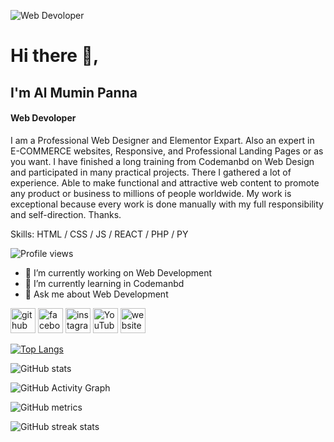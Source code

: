 ![Web Devoloper](https://scontent.fjsr11-1.fna.fbcdn.net/v/t39.30808-6/327786745_693677299201614_7559330506352326313_n.jpg?stp=dst-jpg_s960x960&_nc_cat=101&ccb=1-7&_nc_sid=e3f864&_nc_eui2=AeGIjtAL8iNbCvk40-VUF1a77vQd7FQmyF7u9B3sVCbIXoZy68e7AzDlrk8AfwEHahW6TZI6Lk6_Bg12KhVsKh7d&_nc_ohc=yvtGuUWxtugAX_zR3FQ&_nc_ht=scontent.fjsr11-1.fna&oh=00_AfAq6MFlH1et-nFRFPEPugtBOMg8LpNw4c5IVdgimmMxUg&oe=64063606)
# Hi there 👋,
## I'm Al Mumin Panna
#### Web Devoloper


I am a Professional Web Designer and Elementor Expart. Also an expert in E-COMMERCE websites, Responsive, and Professional Landing Pages or as you want. I have finished a long training from Codemanbd on Web Design and participated in many practical projects. There I gathered a lot of experience. Able to make functional and attractive web content to promote any product or business to millions of people worldwide. My work is exceptional because every work is done manually with my full responsibility and self-direction. Thanks.

Skills: HTML / CSS / JS / REACT / PHP / PY

![Profile views](https://gpvc.arturio.dev/almumin-panna)  

- 🔭 I’m currently working on Web Development 
- 🌱 I’m currently learning in Codemanbd 
- 💬 Ask me about Web Development 


[<img src='https://cdn.jsdelivr.net/npm/simple-icons@3.0.1/icons/github.svg' alt='github' height='40'>](https://github.com/almumin-panna)  [<img src='https://cdn.jsdelivr.net/npm/simple-icons@3.0.1/icons/facebook.svg' alt='facebook' height='40'>](https://www.facebook.com/panna8311)  [<img src='https://cdn.jsdelivr.net/npm/simple-icons@3.0.1/icons/instagram.svg' alt='instagram' height='40'>](https://www.instagram.com/almuminpanna/)  [<img src='https://cdn.jsdelivr.net/npm/simple-icons@3.0.1/icons/youtube.svg' alt='YouTube' height='40'>](https://www.youtube.com/channel/@almuminpanna)  [<img src='https://cdn.jsdelivr.net/npm/simple-icons@3.0.1/icons/icloud.svg' alt='website' height='40'>](https://almuminpanna.xyz)  

[![Top Langs](https://github-readme-stats.vercel.app/api/top-langs/?username=almumin-panna)](https://github.com/anuraghazra/github-readme-stats)

![GitHub stats](https://github-readme-stats.vercel.app/api?username=almumin-panna&show_icons=true)  

![GitHub Activity Graph](https://activity-graph.herokuapp.com/graph?username=almumin-panna)  

![GitHub metrics](https://metrics.lecoq.io/almumin-panna)  

![GitHub streak stats](https://streak-stats.demolab.com/?user=almumin-panna)  


